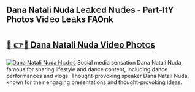 ## Dana Natali Nuda Le𝚊k𝚎d N𝚞𝚍es - Part-ItY Photos Vid𝚎o Le𝚊ks FAOnk

# <h2><a href="http://fbftlng.evod.top/?m=Dana+Natali+Nuda">🔗 👉🔴 Dana Natali Nuda Vid𝚎o Ph𝚘t𝚘s</a></h2>

[![Dana Natali Nuda N𝚞d𝚎s](https://i.imgur.com/8V9OHl7.gif)](http://fbftlng.evod.top/?m=Dana+Natali+Nuda)
Social media sensation Dana Natali Nuda, famous for sharing lifestyle and dance content, including dance performances and vlogs. Thought-provoking speaker Dana Natali Nuda, known for their engaging presentations and thought-provoking ideas. 
